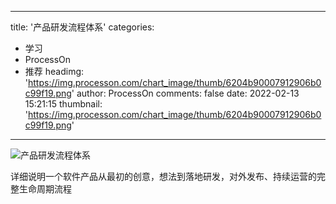 
---
title: '产品研发流程体系'
categories: 
 - 学习
 - ProcessOn
 - 推荐
headimg: 'https://img.processon.com/chart_image/thumb/6204b90007912906b0c99f19.png'
author: ProcessOn
comments: false
date: 2022-02-13 15:21:15
thumbnail: 'https://img.processon.com/chart_image/thumb/6204b90007912906b0c99f19.png'
---

<div>   
<img class="thumb" alt="产品研发流程体系" src="https://img.processon.com/chart_image/thumb/6204b90007912906b0c99f19.png" referrerpolicy="no-referrer">
<p>详细说明一个软件产品从最初的创意，想法到落地研发，对外发布、持续运营的完整生命周期流程</p>  
</div>
            